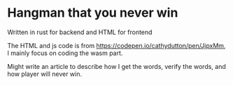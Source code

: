 # Hangman that you never win
Written in rust for backend and HTML for frontend

The HTML and js code is from https://codepen.io/cathydutton/pen/JjpxMm, I mainly focus on coding the wasm part.

Might write an article to describe how I get the words, verify the words, and how player will never win.
